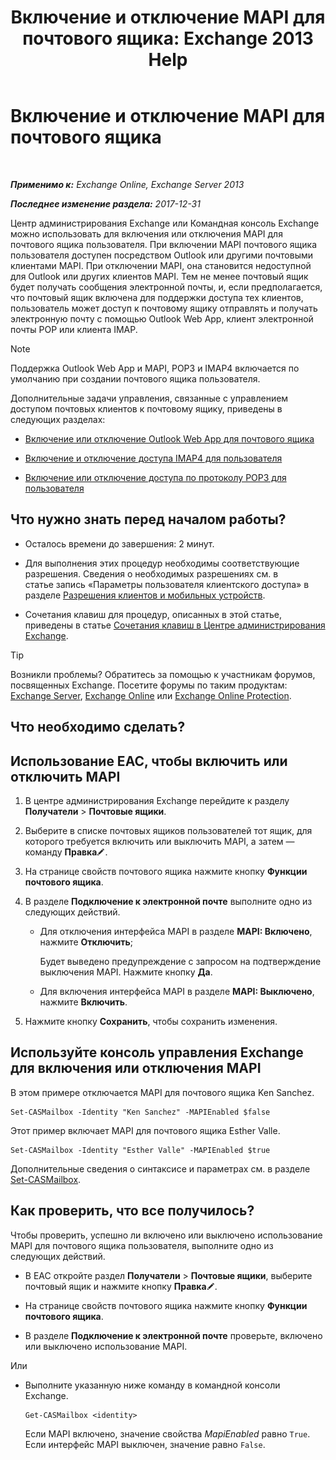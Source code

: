 ﻿---
title: 'Включение и отключение MAPI для почтового ящика: Exchange 2013 Help'
TOCTitle: Включение и отключение MAPI для почтового ящика
ms:assetid: c2c6718c-a2c0-4ed2-b4ed-364c3cb1f592
ms:mtpsurl: https://technet.microsoft.com/ru-ru/library/Bb124497(v=EXCHG.150)
ms:contentKeyID: 50556481
ms.date: 05/22/2018
mtps_version: v=EXCHG.150
ms.translationtype: MT
---

# Включение и отключение MAPI для почтового ящика

 

_**Применимо к:** Exchange Online, Exchange Server 2013_

_**Последнее изменение раздела:** 2017-12-31_

Центр администрирования Exchange или Командная консоль Exchange можно использовать для включения или отключения MAPI для почтового ящика пользователя. При включении MAPI почтового ящика пользователя доступен посредством Outlook или другими почтовыми клиентами MAPI. При отключении MAPI, она становится недоступной для Outlook или других клиентов MAPI. Тем не менее почтовый ящик будет получать сообщения электронной почты, и, если предполагается, что почтовый ящик включена для поддержки доступа тех клиентов, пользователь может доступ к почтовому ящику отправлять и получать электронную почту с помощью Outlook Web App, клиент электронной почты POP или клиента IMAP.

> [!NOTE]  
> Поддержка Outlook Web App и MAPI, POP3 и IMAP4 включается по умолчанию при создании почтового ящика пользователя.


Дополнительные задачи управления, связанные с управлением доступом почтовых клиентов к почтовому ящику, приведены в следующих разделах:

  - [Включение или отключение Outlook Web App для почтового ящика](enable-or-disable-outlook-web-app-for-a-mailbox-exchange-2013-help.md)

  - [Включение и отключение доступа IMAP4 для пользователя](enable-or-disable-imap4-access-for-a-user-exchange-2013-help.md)

  - [Включение или отключение доступа по протоколу POP3 для пользователя](enable-or-disable-pop3-access-for-a-user-exchange-2013-help.md)

## Что нужно знать перед началом работы?

  - Осталось времени до завершения: 2 минут.

  - Для выполнения этих процедур необходимы соответствующие разрешения. Сведения о необходимых разрешениях см. в статье запись «Параметры пользователя клиентского доступа» в разделе [Разрешения клиентов и мобильных устройств](clients-and-mobile-devices-permissions-exchange-2013-help.md).

  - Сочетания клавиш для процедур, описанных в этой статье, приведены в статье [Сочетания клавиш в Центре администрирования Exchange](keyboard-shortcuts-in-the-exchange-admin-center-exchange-online-protection-help.md).

> [!TIP]  
> Возникли проблемы? Обратитесь за помощью к участникам форумов, посвященных Exchange. Посетите форумы по таким продуктам: <a href="https://go.microsoft.com/fwlink/p/?linkid=60612">Exchange Server</a>, <a href="https://go.microsoft.com/fwlink/p/?linkid=267542">Exchange Online</a> или <a href="https://go.microsoft.com/fwlink/p/?linkid=285351">Exchange Online Protection</a>.


## Что необходимо сделать?

## Использование EAC, чтобы включить или отключить MAPI

1.  В центре администрирования Exchange перейдите к разделу **Получатели** \> **Почтовые ящики**.

2.  Выберите в списке почтовых ящиков пользователей тот ящик, для которого требуется включить или выключить MAPI, а затем — команду **Правка**![Значок редактирования](images/Bb124582.6f53ccb2-1f13-4c02-bea0-30690e6ea71d(EXCHG.150).gif "Значок редактирования").

3.  На странице свойств почтового ящика нажмите кнопку **Функции почтового ящика**.

4.  В разделе **Подключение к электронной почте** выполните одно из следующих действий.
    
      - Для отключения интерфейса MAPI в разделе **MAPI: Включено**, нажмите **Отключить**;
        
        Будет выведено предупреждение с запросом на подтверждение выключения MAPI. Нажмите кнопку **Да**.
    
      - Для включения интерфейса MAPI в разделе **MAPI: Выключено**, нажмите **Включить**.

5.  Нажмите кнопку **Сохранить**, чтобы сохранить изменения.

## Используйте консоль управления Exchange для включения или отключения MAPI

В этом примере отключается MAPI для почтового ящика Ken Sanchez.

    Set-CASMailbox -Identity "Ken Sanchez" -MAPIEnabled $false

Этот пример включает MAPI для почтового ящика Esther Valle.

    Set-CASMailbox -Identity "Esther Valle" -MAPIEnabled $true

Дополнительные сведения о синтаксисе и параметрах см. в разделе [Set-CASMailbox](https://technet.microsoft.com/ru-ru/library/bb125264\(v=exchg.150\)).

## Как проверить, что все получилось?

Чтобы проверить, успешно ли включено или выключено использование MAPI для почтового ящика пользователя, выполните одно из следующих действий.

  - В EAC откройте раздел **Получатели** \> **Почтовые ящики**, выберите почтовый ящик и нажмите кнопку **Правка**![Значок редактирования](images/Bb124582.6f53ccb2-1f13-4c02-bea0-30690e6ea71d(EXCHG.150).gif "Значок редактирования").

  - На странице свойств почтового ящика нажмите кнопку **Функции почтового ящика**.

  - В разделе **Подключение к электронной почте** проверьте, включено или выключено использование MAPI.

Или

  - Выполните указанную ниже команду в командной консоли Exchange.
    
        Get-CASMailbox <identity>
    
    Если MAPI включено, значение свойства *MapiEnabled* равно `True`. Если интерфейс MAPI выключен, значение равно `False`.

